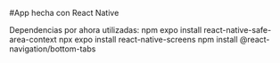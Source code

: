 #App hecha con React Native

Dependencias por ahora utilizadas:
  npm expo install react-native-safe-area-context
  npx expo install react-native-screens
  npm install @react-navigation/bottom-tabs
